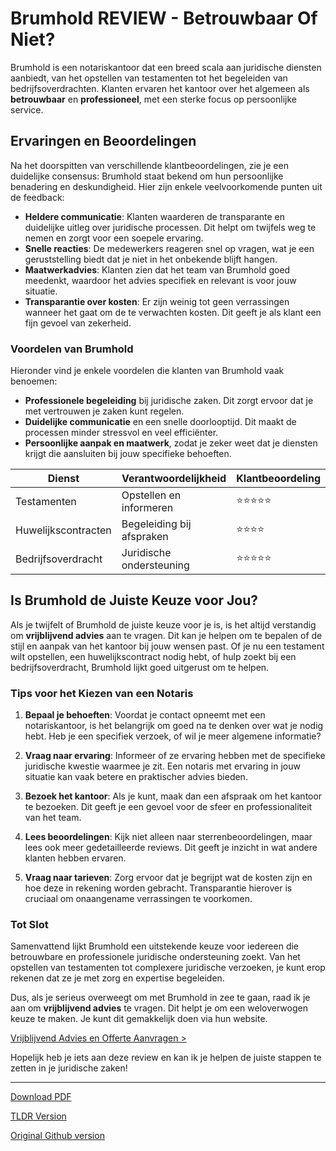 # Brumhold REVIEW - Betrouwbaar Of Niet?

Brumhold is een notariskantoor dat een breed scala aan juridische diensten aanbiedt, van het opstellen van testamenten tot het begeleiden van bedrijfsoverdrachten. Klanten ervaren het kantoor over het algemeen als **betrouwbaar** en **professioneel**, met een sterke focus op persoonlijke service.

## Ervaringen en Beoordelingen

Na het doorspitten van verschillende klantbeoordelingen, zie je een duidelijke consensus: Brumhold staat bekend om hun persoonlijke benadering en deskundigheid. Hier zijn enkele veelvoorkomende punten uit de feedback:

- **Heldere communicatie**: Klanten waarderen de transparante en duidelijke uitleg over juridische processen. Dit helpt om twijfels weg te nemen en zorgt voor een soepele ervaring. 
- **Snelle reacties**: De medewerkers reageren snel op vragen, wat je een geruststelling biedt dat je niet in het onbekende blijft hangen. 
- **Maatwerkadvies**: Klanten zien dat het team van Brumhold goed meedenkt, waardoor het advies specifiek en relevant is voor jouw situatie. 
- **Transparantie over kosten**: Er zijn weinig tot geen verrassingen wanneer het gaat om de te verwachten kosten. Dit geeft je als klant een fijn gevoel van zekerheid.

### Voordelen van Brumhold

Hieronder vind je enkele voordelen die klanten van Brumhold vaak benoemen:

- **Professionele begeleiding** bij juridische zaken. Dit zorgt ervoor dat je met vertrouwen je zaken kunt regelen.
- **Duidelijke communicatie** en een snelle doorlooptijd. Dit maakt de processen minder stressvol en veel efficiënter.
- **Persoonlijke aanpak en maatwerk**, zodat je zeker weet dat je diensten krijgt die aansluiten bij jouw specifieke behoeften.

| Dienst              | Verantwoordelijkheid             | Klantbeoordeling |
|---------------------|----------------------------------|------------------|
| Testamenten         | Opstellen en informeren          | ⭐⭐⭐⭐⭐           |
| Huwelijkscontracten  | Begeleiding bij afspraken        | ⭐⭐⭐⭐            |
| Bedrijfsoverdracht   | Juridische ondersteuning         | ⭐⭐⭐⭐⭐           |

## Is Brumhold de Juiste Keuze voor Jou?

Als je twijfelt of Brumhold de juiste keuze voor je is, is het altijd verstandig om **vrijblijvend advies** aan te vragen. Dit kan je helpen om te bepalen of de stijl en aanpak van het kantoor bij jouw wensen past. Of je nu een testament wilt opstellen, een huwelijkscontract nodig hebt, of hulp zoekt bij een bedrijfsoverdracht, Brumhold lijkt goed uitgerust om te helpen.

### Tips voor het Kiezen van een Notaris

1. **Bepaal je behoeften**: Voordat je contact opneemt met een notariskantoor, is het belangrijk om goed na te denken over wat je nodig hebt. Heb je een specifiek verzoek, of wil je meer algemene informatie?

2. **Vraag naar ervaring**: Informeer of ze ervaring hebben met de specifieke juridische kwestie waarmee je zit. Een notaris met ervaring in jouw situatie kan vaak betere en praktischer advies bieden.

3. **Bezoek het kantoor**: Als je kunt, maak dan een afspraak om het kantoor te bezoeken. Dit geeft je een gevoel voor de sfeer en professionaliteit van het team.

4. **Lees beoordelingen**: Kijk niet alleen naar sterrenbeoordelingen, maar lees ook meer gedetailleerde reviews. Dit geeft je inzicht in wat andere klanten hebben ervaren.

5. **Vraag naar tarieven**: Zorg ervoor dat je begrijpt wat de kosten zijn en hoe deze in rekening worden gebracht. Transparantie hierover is cruciaal om onaangename verrassingen te voorkomen.

### Tot Slot

Samenvattend lijkt Brumhold een uitstekende keuze voor iedereen die betrouwbare en professionele juridische ondersteuning zoekt. Van het opstellen van testamenten tot complexere juridische verzoeken, je kunt erop rekenen dat ze je met zorg en expertise begeleiden. 

Dus, als je serieus overweegt om met Brumhold in zee te gaan, raad ik je aan om **vrijblijvend advies** te vragen. Dit helpt je om een weloverwogen keuze te maken. Je kunt dit gemakkelijk doen via hun website. 

[Vrijblijvend Advies en Offerte Aanvragen >](https://notarissen-online.nl)

Hopelijk heb je iets aan deze review en kan ik je helpen de juiste stappen te zetten in je juridische zaken!

---
[Download PDF](https://github.com/readthisnow/brumhold-review-betrouwbaar-of-niet/blob/main/brumhold-review-betrouwbaar-of-niet.pdf)

[TLDR Version](https://gist.github.com/readthisnow/414279ef442c7244bf3dbd9addbfcec1)

[Original Github version](https://github.com/readthisnow/brumhold-review-betrouwbaar-of-niet#readme)
